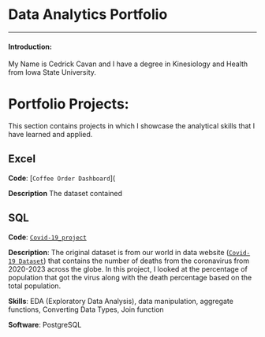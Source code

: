 # Data Analytics Portfolio
*************
#### Introduction:
My Name is Cedrick Cavan and I have a degree in Kinesiology and Health from Iowa State University. 

# Portfolio Projects:
This section contains projects in which I showcase the analytical skills that I have learned and applied.

## Excel 

**Code**: [`Coffee Order Dashboard`](

**Description** The dataset contained 



## SQL

**Code**: [`Covid-19_project`](https://github.com/CavCed/DataAnalyticsPortfolio/blob/main/Covid%20Project%20Query.sql)

**Description**: The original dataset is from our world in data website ([`Covid-19 Dataset`](https://ourworldindata.org/covid-deaths#what-is-the-daily-number-of-confirmed-deaths)) that contains the number of deaths from the coronavirus from 2020-2023 across the globe. In this project, I looked at the percentage of population that got the virus along with the death percentage based on the total population.

**Skills**: EDA (Exploratory Data Analysis), data manipulation, aggregate functions, Converting Data Types, Join function

**Software**: PostgreSQL
